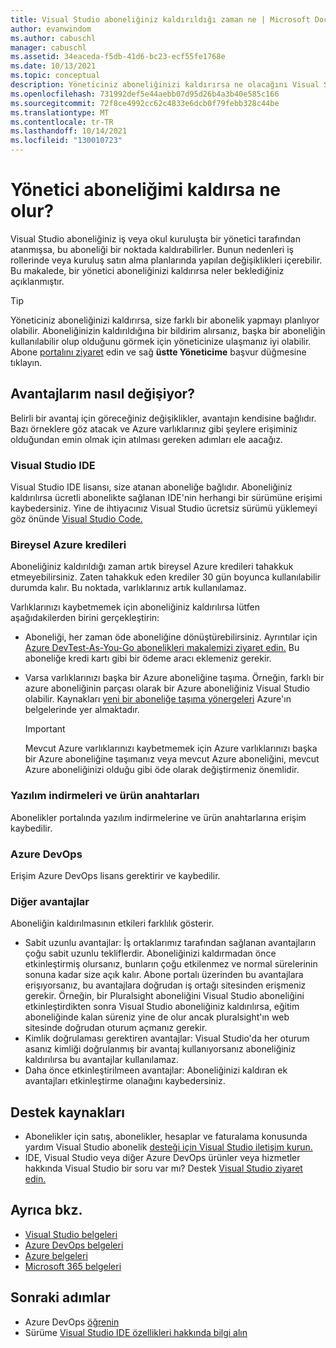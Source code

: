 ```yaml
---
title: Visual Studio aboneliğiniz kaldırıldığı zaman ne | Microsoft Docs
author: evanwindom
ms.author: cabuschl
manager: cabuschl
ms.assetid: 34eaceda-f5db-41d6-bc23-ecf55fe1768e
ms.date: 10/13/2021
ms.topic: conceptual
description: Yöneticiniz aboneliğinizi kaldırırsa ne olacağını Visual Studio öğrenin.
ms.openlocfilehash: 731992def5e44aebb07d95d26b4a3b40e585c166
ms.sourcegitcommit: 72f8ce4992cc62c4833e6dcb0f79febb328c44be
ms.translationtype: MT
ms.contentlocale: tr-TR
ms.lasthandoff: 10/14/2021
ms.locfileid: "130010723"
---
```

# <a name="what-happens-when-an-admin-removes-my-subscription"></a>Yönetici aboneliğimi kaldırsa ne olur?
Visual Studio aboneliğiniz iş veya okul kuruluşta bir yönetici tarafından atanmışsa, bu aboneliği bir noktada kaldırabilirler.  Bunun nedenleri iş rollerinde veya kuruluş satın alma planlarında yapılan değişiklikleri içerebilir.  Bu makalede, bir yönetici aboneliğinizi kaldırırsa neler beklediğiniz açıklanmıştır.  

> [!TIP]
> Yöneticiniz aboneliğinizi kaldırırsa, size farklı bir abonelik yapmayı planlıyor olabilir.  Aboneliğinizin kaldırıldığına bir bildirim alırsanız, başka bir aboneliğin kullanılabilir olup olduğunu görmek için yöneticinize ulaşmanız iyi olabilir. Abone [portalını ziyaret](https://my.visualstudio.com) edin ve sağ **üstte Yöneticime** başvur düğmesine tıklayın. 

## <a name="how-do-my-benefits-change"></a>Avantajlarım nasıl değişiyor?
Belirli bir avantaj için göreceğiniz değişiklikler, avantajın kendisine bağlıdır.  Bazı örneklere göz atacak ve Azure varlıklarınız gibi şeylere erişiminiz olduğundan emin olmak için atılması gereken adımları ele aacağız. 

### <a name="visual-studio-ide"></a>Visual Studio IDE
Visual Studio IDE lisansı, size atanan aboneliğe bağlıdır.  Aboneliğiniz kaldırılırsa ücretli abonelikte sağlanan IDE'nin herhangi bir sürümüne erişimi kaybedersiniz.  Yine de ihtiyacınız Visual Studio ücretsiz sürümü yüklemeyi göz önünde [Visual Studio Code.](https://code.visualstudio.com/)  

### <a name="individual-azure-credits"></a>Bireysel Azure kredileri
Aboneliğiniz kaldırıldığı zaman artık bireysel Azure kredileri tahakkuk etmeyebilirsiniz.  Zaten tahakkuk eden krediler 30 gün boyunca kullanılabilir durumda kalır.  Bu noktada, varlıklarınız artık kullanılamaz. 

Varlıklarınızı kaybetmemek için aboneliğiniz kaldırılırsa lütfen aşağıdakilerden birini gerçekleştirin:
- Aboneliği, her zaman öde aboneliğine dönüştürebilirsiniz.  Ayrıntılar için [Azure DevTest-As-You-Go abonelikleri makalemizi ziyaret edin.](vs-azure-payg.md)  Bu aboneliğe kredi kartı gibi bir ödeme aracı eklemeniz gerekir. 
- Varsa varlıklarınızı başka bir Azure aboneliğine taşıma.  Örneğin, farklı bir azure aboneliğinin parçası olarak bir Azure aboneliğiniz Visual Studio olabilir.  Kaynakları [yeni bir aboneliğe taşıma yönergeleri](https://docs.microsoft.com/azure/azure-resource-manager/management/move-resource-group-and-subscription) Azure'ın belgelerinde yer almaktadır.  

  > [!IMPORTANT]
  > Mevcut Azure varlıklarınızı kaybetmemek için Azure varlıklarınızı başka bir Azure aboneliğine taşımanız veya mevcut Azure aboneliğini, mevcut Azure aboneliğinizi olduğu gibi öde olarak değiştirmeniz önemlidir. 
 
### <a name="software-downloads-and-product-keys"></a>Yazılım indirmeleri ve ürün anahtarları
Abonelikler portalında yazılım indirmelerine ve ürün anahtarlarına erişim kaybedilir. 

### <a name="azure-devops"></a>Azure DevOps
Erişim Azure DevOps lisans gerektirir ve kaybedilir.   

### <a name="other-benefits"></a>Diğer avantajlar 
Aboneliğin kaldırılmasının etkileri farklılık gösterir.  
- Sabit uzunlu avantajlar: İş ortaklarımız tarafından sağlanan avantajların çoğu sabit uzunlu tekliflerdir.  Aboneliğinizi kaldırmadan önce etkinleştirmiş olursanız, bunların çoğu etkilenmez ve normal sürelerinin sonuna kadar size açık kalır.  Abone portalı üzerinden bu avantajlara erişıyorsanız, bu avantajlara doğrudan iş ortağı sitesinden erişmeniz gerekir.  Örneğin, bir Pluralsight aboneliğini Visual Studio aboneliğini etkinleştirdikten sonra Visual Studio aboneliğiniz kaldırılırsa, eğitim aboneliğinde kalan süreniz yine de olur ancak pluralsight'ın web sitesinde doğrudan oturum açmanız gerekir. 
- Kimlik doğrulaması gerektiren avantajlar: Visual Studio'da her oturum asanız kimliği doğrulanmış bir avantaj kullanıyorsanız aboneliğiniz kaldırılırsa bu avantajlar kullanılamaz.  
- Daha önce etkinleştirilmeen avantajlar: Aboneliğinizi kaldıran ek avantajları etkinleştirme olanağını kaybedersiniz.  

## <a name="support-resources"></a>Destek kaynakları
- Abonelikler için satış, abonelikler, hesaplar ve faturalama konusunda yardım Visual Studio abonelik [desteği için Visual Studio iletişim kurun.](https://my.visualstudio.com/gethelp)
- IDE, Visual Studio veya diğer Azure DevOps ürünler veya hizmetler hakkında Visual Studio bir soru var mı?  Destek [Visual Studio ziyaret edin.](https://visualstudio.microsoft.com/support/)

## <a name="see-also"></a>Ayrıca bkz.
- [Visual Studio belgeleri](/visualstudio/)
- [Azure DevOps belgeleri](/azure/devops/)
- [Azure belgeleri](/azure/)
- [Microsoft 365 belgeleri](/microsoft-365/)

## <a name="next-steps"></a>Sonraki adımlar
- Azure DevOps [öğrenin](https://azure.microsoft.com/services/devops/)
- Sürüme [Visual Studio IDE özellikleri hakkında bilgi alın](https://visualstudio.microsoft.com/vs/compare/)